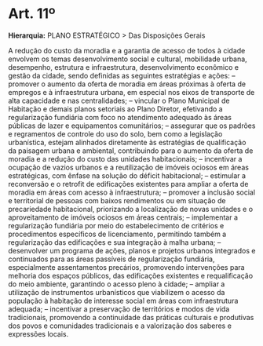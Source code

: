 # Art. 11º

**Hierarquia:** PLANO ESTRATÉGICO > Das Disposições Gerais

A redução do custo da moradia e a garantia de acesso de todos à cidade envolvem os temas desenvolvimento social e cultural, mobilidade urbana, desempenho, estrutura e infraestrutura, desenvolvimento econômico e gestão da cidade, sendo definidas as seguintes estratégias e ações:
– promover o aumento da oferta de moradia em áreas próximas à oferta de empregos e à infraestrutura urbana, em especial nos eixos de transporte de alta capacidade e nas centralidades;
– vincular o Plano Municipal de Habitação e demais planos setoriais ao Plano Diretor, efetivando a regularização fundiária com foco no atendimento adequado às áreas públicas de lazer e equipamentos comunitários;
– assegurar que os padrões e regramentos de controle do uso do solo, bem como a legislação urbanística, estejam alinhados diretamente às estratégias de qualificação da paisagem urbana e ambiental, contribuindo para o aumento da oferta de moradia e a redução do custo das unidades habitacionais;
– incentivar a ocupação de vazios urbanos e a reutilização de imóveis ociosos em áreas estratégicas, com ênfase na solução do déficit habitacional;
– estimular a reconversão e o retrofit de edificações existentes para ampliar a oferta de moradia em áreas com acesso à infraestrutura;
– promover a inclusão social e territorial de pessoas com baixos rendimentos ou em situação de precariedade habitacional, priorizando a localização de novas unidades e o aproveitamento de imóveis ociosos em áreas centrais;
– implementar a regularização fundiária por meio do estabelecimento de critérios e procedimentos específicos de licenciamento, permitindo também a regularização das edificações e sua integração à malha urbana;
– desenvolver um programa de ações, planos e projetos urbanos integrados e continuados para as áreas passíveis de regularização fundiária, especialmente assentamentos precários, promovendo intervenções para melhoria dos espaços públicos, das edificações existentes e requalificação do meio ambiente, garantindo o acesso pleno à cidade;
– ampliar a utilização de instrumentos urbanísticos que viabilizem o acesso da população à habitação de interesse social em áreas com infraestrutura adequada;
– incentivar a preservação de territórios e modos de vida tradicionais, promovendo a continuidade das práticas culturais e produtivas dos povos e comunidades tradicionais e a valorização dos saberes e expressões locais.






